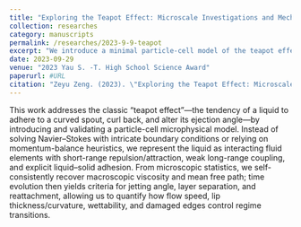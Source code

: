 ```yaml
---
title: "Exploring the Teapot Effect: Microscale Investigations and Mechanistic Analysis"
collection: researches
category: manuscripts
permalink: /researches/2023-9-9-teapot
excerpt: "We introduce a minimal particle-cell model of the teapot effect that captures liquid adhesion, jet-angle change, and separation/reattachment. It quantifies how flow speed, spout geometry, wettability, and edge defects shape the outcome, providing a clean baseline for adding realistic forces and scalable computation."
date: 2023-09-29
venue: "2023 Yau S. -T. High School Science Award"
paperurl: #URL
citation: "Zeyu Zeng. (2023). \"Exploring the Teapot Effect: Microscale Investigations and Mechanistic Analysis\" <i>2023 Yau S. -T. High School Science Award</i>."
---
```

This work addresses the classic “teapot effect”—the tendency of a liquid to adhere to a curved spout, curl back, and alter its ejection angle—by introducing and validating a particle-cell microphysical model. Instead of solving Navier–Stokes with intricate boundary conditions or relying on momentum-balance heuristics, we represent the liquid as interacting fluid elements with short-range repulsion/attraction, weak long-range coupling, and explicit liquid–solid adhesion. From microscopic statistics, we self-consistently recover macroscopic viscosity and mean free path; time evolution then yields criteria for jetting angle, layer separation, and reattachment, allowing us to quantify how flow speed, lip thickness/curvature, wettability, and damaged edges control regime transitions.
